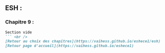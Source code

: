 ## ESH : <br />
### Chapitre 9 : <br />

``` markdown
Section vide
``` <br />
[Retour au choix des chapitres](https://vaihess.github.io/eshece1/esh) <br />
[Retour page d'accueil](https://vaihess.github.io/eshece1)
